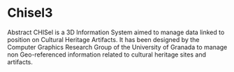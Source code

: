 # Chisel3
Abstract CHISel is a 3D Information System aimed to manage data linked to position on Cultural Heritage Artifacts. It has been designed by the Computer Graphics Research Group of the University of Granada to manage non Geo-referenced information related to cultural heritage sites and artifacts.
